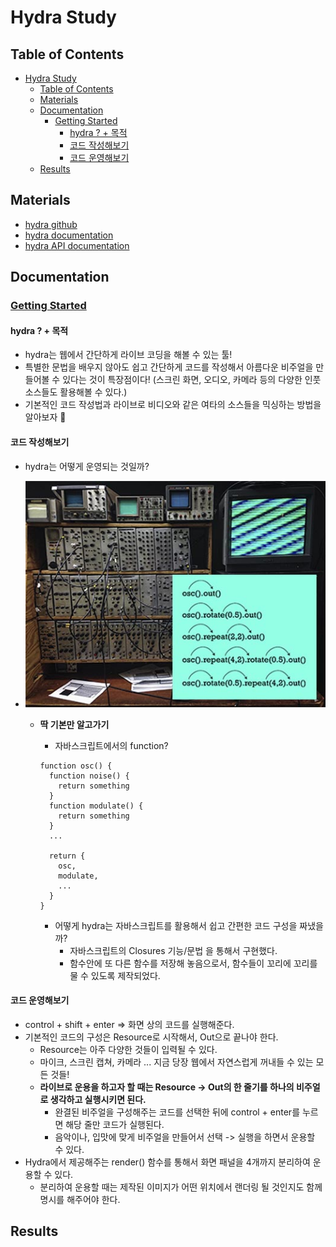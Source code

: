 # Hydra Study

## Table of Contents

- [Hydra Study](#hydra-study)
  - [Table of Contents](#table-of-contents)
  - [Materials](#materials)
  - [Documentation](#documentation)
    - [Getting Started](#getting-started)
      - [hydra ? + 목적](#hydra---목적)
      - [코드 작성해보기](#코드-작성해보기)
      - [코드 운영해보기](#코드-운영해보기)
  - [Results](#results)

## Materials

- [hydra github](https://github.com/hydra-synth/hydra)
- [hydra documentation](https://hydra.ojack.xyz/docs/#/)
- [hydra API documentation](https://hydra.ojack.xyz/api/)

## Documentation

### [Getting Started](https://hydra.ojack.xyz/docs/#/getting_started)

#### hydra ? + 목적

- hydra는 웹에서 간단하게 라이브 코딩을 해볼 수 있는 툴!
- 특별한 문법을 배우지 않아도 쉽고 간단하게 코드를 작성해서 아름다운 비주얼을 만들어볼 수 있다는 것이 특장점이다! (스크린 화면, 오디오, 카메라 등의 다양한 인풋 소스들도 활용해볼 수 있다.)
- 기본적인 코드 작성법과 라이브로 비디오와 같은 여타의 소스들을 믹싱하는 방법을 알아보자 🔎

#### 코드 작성해보기

- hydra는 어떻게 운영되는 것일까?
- ![hydra_operation | 300px](imgs/hydra_0.jpeg)

  - **딱 기본만 알고가기**

    - 자바스크립트에서의 function?

    ```
    function osc() {
      function noise() {
        return something
      }
      function modulate() {
        return something
      }
      ...

      return {
        osc,
        modulate,
        ...
      }
    }
    ```

    - 어떻게 hydra는 자바스크립트를 활용해서 쉽고 간편한 코드 구성을 짜냈을까?
      - 자바스크립트의 Closures 기능/문법 을 통해서 구현했다.
      - 함수안에 또 다른 함수를 저장해 놓음으로서, 함수들이 꼬리에 꼬리를 물 수 있도록 제작되었다.

#### 코드 운영해보기

- control + shift + enter => 화면 상의 코드를 실행해준다.
- 기본적인 코드의 구성은 Resource로 시작해서, Out으로 끝나야 한다.
  - Resource는 아주 다양한 것들이 입력될 수 있다.
  - 마이크, 스크린 캡쳐, 카메라 ... 지금 당장 웹에서 자연스럽게 꺼내들 수 있는 모든 것들!
  - **라이브로 운용을 하고자 할 때는 Resource -> Out의 한 줄기를 하나의 비주얼로 생각하고 실행시키면 된다.**
    - 완결된 비주얼을 구성해주는 코드를 선택한 뒤에 control + enter를 누르면 해당 줄만 코드가 실행된다.
    - 음악이나, 입맛에 맞게 비주얼을 만들어서 선택 -> 실행을 하면서 운용할 수 있다.
- Hydra에서 제공해주는 render() 함수를 통해서 화면 패널을 4개까지 분리하여 운용할 수 있다.
  - 분리하여 운용할 때는 제작된 이미지가 어떤 위치에서 랜더링 될 것인지도 함께 명시를 해주어야 한다.

## Results
